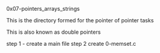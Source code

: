 0x07-pointers_arrays_strings

This is the directory formed for the pointer of pointer tasks 

This is also known as double pointers 

step 1 - create a main file 
step 2 create 0-memset.c
